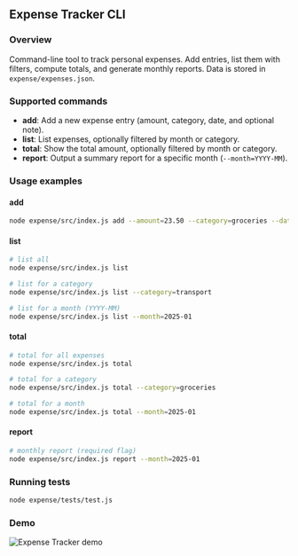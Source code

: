 ## Expense Tracker CLI

### Overview
Command-line tool to track personal expenses. Add entries, list them with filters, compute totals, and generate monthly reports. Data is stored in `expense/expenses.json`.

### Supported commands
- **add**: Add a new expense entry (amount, category, date, and optional note).
- **list**: List expenses, optionally filtered by month or category.
- **total**: Show the total amount, optionally filtered by month or category.
- **report**: Output a summary report for a specific month (`--month=YYYY-MM`).

### Usage examples

#### add
```bash
node expense/src/index.js add --amount=23.50 --category=groceries --date=2025-01-05 --note="milk and bread"
```

#### list
```bash
# list all
node expense/src/index.js list

# list for a category
node expense/src/index.js list --category=transport

# list for a month (YYYY-MM)
node expense/src/index.js list --month=2025-01
```

#### total
```bash
# total for all expenses
node expense/src/index.js total

# total for a category
node expense/src/index.js total --category=groceries

# total for a month
node expense/src/index.js total --month=2025-01
```

#### report
```bash
# monthly report (required flag)
node expense/src/index.js report --month=2025-01
```

### Running tests
```bash
node expense/tests/test.js
```

### Demo
![Expense Tracker demo](../docs/expense-demo.gif)


